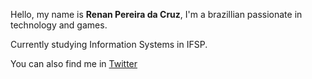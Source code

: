 Hello, my name is **Renan Pereira da Cruz**, I'm a brazillian passionate in technology and games.

Currently studying Information Systems in IFSP.

You can also find me in [Twitter](https://twitter.com/renntxt)

<!---
renanpcruz/renanpcruz is a ✨ special ✨ repository because its `README.md` (this file) appears on your GitHub profile.
You can click the Preview link to take a look at your changes.
--->
